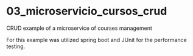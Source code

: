 # 03_microservicio_cursos_crud
CRUD example of a microservice of courses management

For this example was utilized spring boot and JUnit for the performance testing.
